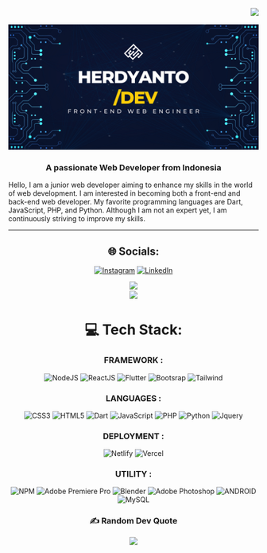 <div align="right">
  
  [![](https://visitcount.itsvg.in/api?id=menrva-pixel&icon=2&color=6)](https://visitcount.itsvg.in)
  
 </div>
 
![Header](https://github.com/Menrva-pixel/Menrva-pixel/blob/main/banner.png)
<h3 align="center">A passionate Web Developer from Indonesia</h3>
<p>Hello, I am a junior web developer aiming to enhance my skills in the world of web development. I am interested in becoming both a front-end and back-end web developer. My favorite programming languages are Dart, JavaScript, PHP, and Python. Although I am not an expert yet, I am continuously striving to improve my skills.</p>

---


<div align="center">

## 🌐 Socials:
[![Instagram](https://img.shields.io/badge/Instagram-%23E4405F.svg?logo=Instagram&logoColor=white)](https://instagram.com/bherdyanto26) [![LinkedIn](https://img.shields.io/badge/LinkedIn-%230077B5.svg?logo=linkedin&logoColor=white)](https://www.linkedin.com/in/barkah-herdyanto-sejati-636840258/) 

![](https://github-readme-streak-stats.herokuapp.com/?user=menrva-pixel&theme=radical&hide_border=false)<br/>
![](https://github-readme-stats.vercel.app/api/top-langs/?username=menrva-pixel&theme=radical&hide_border=false&include_all_commits=true&count_private=false&layout=compact)

# 💻 Tech Stack:
  ### FRAMEWORK :
  ![NodeJS](https://img.shields.io/badge/node.js-6DA55F?style=for-the-badge&logo=node.js&logoColor=white)
  ![ReactJS](https://img.shields.io/badge/React-20232A?style=for-the-badge&logo=react&logoColor=61DAFB)
  ![Flutter](https://img.shields.io/badge/Flutter-02569B?style=for-the-badge&logo=flutter&logoColor=white)
  ![Bootsrap](https://img.shields.io/badge/Bootstrap-563D7C?style=for-the-badge&logo=bootstrap&logoColor=white)
  ![Tailwind](https://img.shields.io/badge/Tailwind_CSS-38B2AC?style=for-the-badge&logo=tailwind-css&logoColor=white)
  
  ### LANGUAGES :
  ![CSS3](https://img.shields.io/badge/css3-%231572B6.svg?style=for-the-badge&logo=css3&logoColor=white)
  ![HTML5](https://img.shields.io/badge/html5-%23E34F26.svg?style=for-the-badge&logo=html5&logoColor=white) 
  ![Dart](https://img.shields.io/badge/dart-%230175C2.svg?style=for-the-badge&logo=dart&logoColor=white) 
  ![JavaScript](https://img.shields.io/badge/javascript-%23323330.svg?style=for-the-badge&logo=javascript&logoColor=%23F7DF1E) 
  ![PHP](https://img.shields.io/badge/php-%23777BB4.svg?style=for-the-badge&logo=php&logoColor=white) 
  ![Python](https://img.shields.io/badge/python-3670A0?style=for-the-badge&logo=python&logoColor=ffdd54)
  ![Jquery](https://img.shields.io/badge/jQuery-0769AD?style=for-the-badge&logo=jquery&logoColor=white)

  ### DEPLOYMENT :
  ![Netlify](https://img.shields.io/badge/netlify-%23000000.svg?style=for-the-badge&logo=netlify&logoColor=#00C7B7)
  ![Vercel](https://img.shields.io/badge/vercel-%23000000.svg?style=for-the-badge&logo=vercel&logoColor=white)
  
  ### UTILITY :
  ![NPM](https://img.shields.io/badge/NPM-%23000000.svg?style=for-the-badge&logo=npm&logoColor=white)
  ![Adobe Premiere Pro](https://img.shields.io/badge/Adobe%20Premiere%20Pro-9999FF.svg?style=for-the-badge&logo=Adobe%20Premiere%20Pro&logoColor=white)
  ![Blender](https://img.shields.io/badge/blender-%23F5792A.svg?style=for-the-badge&logo=blender&logoColor=white)
  ![Adobe Photoshop](https://img.shields.io/badge/adobephotoshop-%2331A8FF.svg?style=for-the-badge&logo=adobephotoshop&logoColor=white)
  ![ANDROID](https://img.shields.io/badge/android-%2320232a.svg?style=for-the-badge&logo=android&logoColor=%a4c639) 
  ![MySQL](https://img.shields.io/badge/mysql-%2300f.svg?style=for-the-badge&logo=mysql&logoColor=white) 
 
  
### ✍️ Random Dev Quote
  <a href="">![](https://quotes-github-readme.vercel.app/api?type=horizontal&theme=radical)</a>
  


</div>

